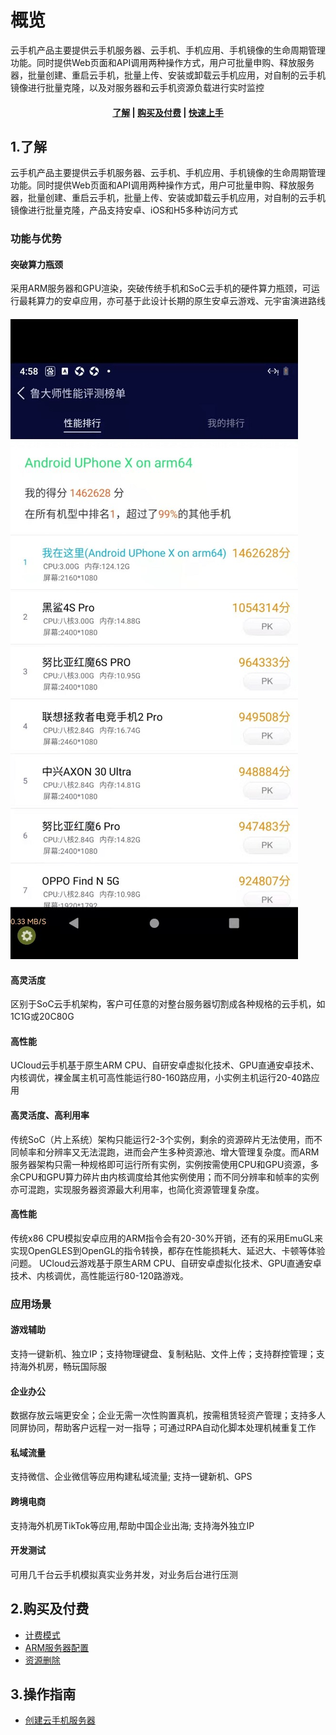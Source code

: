 <!-- 以下是参考的目录模版，旨在建议产品文档应该包含的内容模块。实际章节划分可根据实际内容进行调整 -->
# 概览

云手机产品主要提供云手机服务器、云手机、手机应用、手机镜像的生命周期管理功能。同时提供Web页面和API调用两种操作方式，用户可批量申购、释放服务器，批量创建、重启云手机，批量上传、安装或卸载云手机应用，对自制的云手机镜像进行批量克隆，以及对服务器和云手机资源负载进行实时监控

#### <center>  [了解](#_1了解)   |   [购买及付费](#_2购买及付费)   |   [快速上手](#_3操作指南)  </center>  

## 1.了解

云手机产品主要提供云手机服务器、云手机、手机应用、手机镜像的生命周期管理功能。同时提供Web页面和API调用两种操作方式，用户可批量申购、释放服务器，批量创建、重启云手机，批量上传、安装或卸载云手机应用，对自制的云手机镜像进行批量克隆，产品支持安卓、iOS和H5多种访问方式

### 功能与优势
#### 突破算力瓶颈
采用ARM服务器和GPU渲染，突破传统手机和SoC云手机的硬件算力瓶颈，可运行最耗算力的安卓应用，亦可基于此设计长期的原生安卓云游戏、元宇宙演进路线
#### ![img](images/SL.jpg)
#### 高灵活度
区别于SoC云手机架构，客户可任意的对整台服务器切割成各种规格的云手机，如1C1G或20C80G
#### 高性能
UCloud云手机基于原生ARM CPU、自研安卓虚拟化技术、GPU直通安卓技术、内核调优，裸金属主机可高性能运行80-160路应用，小实例主机运行20-40路应用
#### 高灵活度、高利用率
传统SoC（片上系统）架构只能运行2-3个实例，剩余的资源碎片无法使用，而不同帧率和分辨率又无法混跑，进而会产生多种资源池、增大管理复杂度。而ARM服务器架构只需一种规格即可运行所有实例，实例按需使用CPU和GPU资源，多余CPU和GPU算力碎片由内核调度给其他实例使用；而不同分辨率和帧率的实例亦可混跑，实现服务器资源最大利用率，也简化资源管理复杂度。
####  高性能
传统x86 CPU模拟安卓应用的ARM指令会有20-30%开销，还有的采用EmuGL来实现OpenGLES到OpenGL的指令转换，都存在性能损耗大、延迟大、卡顿等体验问题。
UCloud云游戏基于原生ARM CPU、自研安卓虚拟化技术、GPU直通安卓技术、内核调优，高性能运行80-120路游戏。

### 应用场景
#### 游戏辅助
支持一键新机、独立IP；支持物理键盘、复制粘贴、文件上传；支持群控管理；支持海外机房，畅玩国际服
#### 企业办公
数据存放云端更安全；企业无需一次性购置真机，按需租赁轻资产管理；支持多人同屏协同，帮助客户远程一对一指导；可通过RPA自动化脚本处理机械重复工作
#### 私域流量
支持微信、企业微信等应用构建私域流量; 支持一键新机、GPS
#### 跨境电商
支持海外机房TikTok等应用,帮助中国企业出海; 支持海外独立IP
#### 开发测试
可用几千台云手机模拟真实业务并发，对业务后台进行压测


## 2.购买及付费

* [计费模式](/uphone/price#计费模式)
* [ARM服务器配置](/uphone/price#AMR服务器配置)
* [资源删除](/uphone/price#资源删除) 


## 3.操作指南

* [创建云手机服务器](/uphone/signin#创建云手机服务器)



